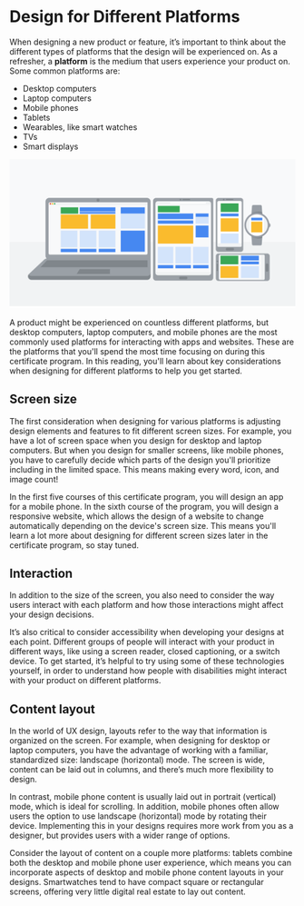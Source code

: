 # Design for Different Platforms

When designing a new product or feature, it’s important to think about the different types of platforms that the design will be experienced on. As a refresher, a **platform** is the medium that users experience your product on. Some common platforms are:

* Desktop computers
* Laptop computers
* Mobile phones
* Tablets
* Wearables, like smart watches
* TVs
* Smart displays

![](../../images/06.png)

A product might be experienced on countless different platforms, but desktop computers, laptop computers, and mobile phones are the most commonly used platforms for interacting with apps and websites. These are the platforms that you'll spend the most time focusing on during this certificate program. In this reading, you'll learn about key considerations when designing for different platforms to help you get started.

## Screen size

The first consideration when designing for various platforms is adjusting design elements and features to fit different screen sizes. For example, you have a lot of screen space when you design for desktop and laptop computers. But when you design for smaller screens, like mobile phones, you have to carefully decide which parts of the design you'll prioritize including in the limited space. This means making every word, icon, and image count!

In the first five courses of this certificate program, you will design an app for a mobile phone. In the sixth course of the program, you will design a responsive website, which allows the design of a website to change automatically depending on the device's screen size. This means you'll learn a lot more about designing for different screen sizes later in the certificate program, so stay tuned.

## Interaction

In addition to the size of the screen, you also need to consider the way users interact with each platform and how those interactions might affect your design decisions.

It’s also critical to consider accessibility when developing your designs at each point. Different groups of people will interact with your product in different ways, like using a screen reader, closed captioning, or a switch device. To get started, it’s helpful to try using some of these technologies yourself, in order to understand how people with disabilities might interact with your product on different platforms.

## Content layout

In the world of UX design, layouts refer to the way that information is organized on the screen. For example, when designing for desktop or laptop computers, you have the advantage of working with a familiar, standardized size: landscape (horizontal) mode. The screen is wide, content can be laid out in columns, and there’s much more flexibility to design.

In contrast, mobile phone content is usually laid out in portrait (vertical) mode, which is ideal for scrolling. In addition, mobile phones often allow users the option to use landscape (horizontal) mode by rotating their device. Implementing this in your designs requires more work from you as a designer, but provides users with a wider range of options.

Consider the layout of content on a couple more platforms: tablets combine both the desktop and mobile phone user experience, which means you can incorporate aspects of desktop and mobile phone content layouts in your designs. Smartwatches tend to have compact square or rectangular screens, offering very little digital real estate to lay out content.
